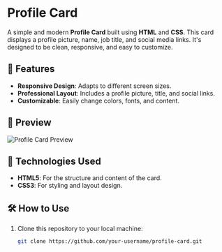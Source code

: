 # Profile Card

A simple and modern **Profile Card** built using **HTML** and **CSS**. This card displays a profile picture, name, job title, and social media links. It's designed to be clean, responsive, and easy to customize.

## 🎨 Features

- **Responsive Design**: Adapts to different screen sizes.
- **Professional Layout**: Includes a profile picture, title, and social links.
- **Customizable**: Easily change colors, fonts, and content.

## 📸 Preview

![Profile Card Preview](assets/profile-card-preview.jpg)

## 🚀 Technologies Used

- **HTML5**: For the structure and content of the card.
- **CSS3**: For styling and layout design.

## 🛠️ How to Use

1. Clone this repository to your local machine:
   ```bash
   git clone https://github.com/your-username/profile-card.git

